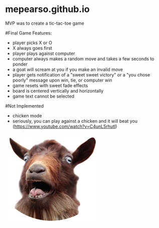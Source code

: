# mepearso.github.io

MVP was to create a tic-tac-toe game

#Final Game Features:
- player picks X or O
- X always goes first
- player plays against computer 
- computer always makes a random move and takes a few seconds to ponder
- a goat will scream at you if you make an invalid move
- player gets notification of a "sweet sweet victory" or a "you chose poorly" message upon win, tie, or computer win
- game resets with sweet fade effects
- board is centered vertically and horizontally
- game text cannot be selected

#Not Implemented
- chicken mode
 - seriously, you can play against a chicken and it will beat you (https://www.youtube.com/watch?v=C4unL5rhutI)

<img src="/assets/goat.png">
